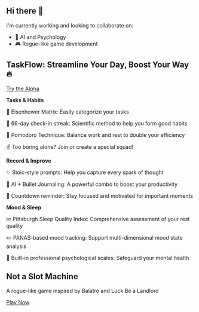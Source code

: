 ## Hi there 👋

I'm currently working and looking to collaborate on:
- 🌱 AI and Psychology
- 🎮 Rogue-like game development

## TaskFlow: Streamline Your Day, Boost Your Way 🔥

[Try the Alpha](https://www.tranquiltina.com)

**Tasks & Habits**

🎯 Eisenhower Matrix: Easily categorize your tasks

💪 66-day check-in streak: Scientific method to help you form good habits

🍅 Pomodoro Technique: Balance work and rest to double your efficiency

✌️ Too boring alone? Join or create a special squad!

**Record & Improve**

✨ Stoic-style prompts: Help you capture every spark of thought

🚀 AI + Bullet Journaling: A powerful combo to boost your productivity

📅 Countdown reminder: Stay focused and motivated for important moments

**Mood & Sleep**

💤 Pittsburgh Sleep Quality Index: Comprehensive assessment of your rest quality

✏️ PANAS-based mood tracking: Support multi-dimensional mood state analysis

🧭 Built-in professional psychological scales: Safeguard your mental health

## Not a Slot Machine

A rogue-like game inspired by Balatro and Luck Be a Landlord

[Play Now](https://www.game.tranquiltina.com)
